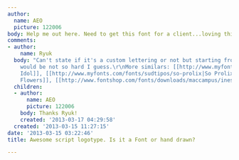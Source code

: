 ```yaml
---
author:
  name: AEO
  picture: 122006
body: Help me out here. Need to get this font for a client...loving this right now.[img:sites/default/files/old-images/blog-2_5590.jpeg]
comments:
- author:
    name: Ryuk
  body: "Can't state if it's a custom lettering or not but starting from [[http://www.myfonts.com/fonts/wilton/brasserie|Brasserie]]
    would be not so hard I guess.\r\nMore similars: [[http://www.myfonts.com/fonts/comicraft/matinee-idol|Matinee
    Idol]], [[http://www.myfonts.com/fonts/sudtipos/so-prolix|So Prolix]], [[http://www.myfonts.com/fonts/typesetit/send-flowers|Send
    Flowers]], [[http://www.fontshop.com/fonts/downloads/maccampus/inessa|Inessa]]"
  children:
  - author:
      name: AEO
      picture: 122006
    body: Thanks Ryuk!
    created: '2013-03-17 04:29:58'
  created: '2013-03-15 11:27:15'
date: '2013-03-15 03:22:46'
title: Awesome script logotype. Is it a Font or hand drawn?

---
```

